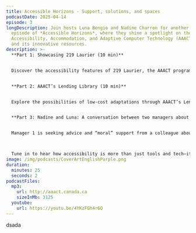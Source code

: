```yaml
---
title: Accessible Horizons - Support, solutions, and spaces
podcastDate: 2025-04-14
episode: 3
longDescription: Join hosts Luna Bengio and Nadine Charron for another engaging
  episode of *Accessible Horizons*, where they shine a spotlight on the
  Accessibility, Accommodation, and Adaptive Computer Technology (AAACT) program
  and its innovative resources.
description: >-
  **Part 1: Showcasing 219 Laurier (10 min)**


  Discover the accessibility features of 219 Laurier, the AAACT program’s showcase space. In this episode, Luna and Nadine explore the design of the training room—an inclusive environment equipped with adaptive furniture, accessible technology, and thoughtful design elements that remove barriers and foster collaboration for all employees.


  **Part 2: AAACT’s Lending Library (10 min)**


  Explore the possibilities of low-cost adaptations through AAACT’s Lending Library. Luna and Nadine introduce digital magnifiers. What types are there? What do they do? What barriers do they address? How do they work and many other practical tips.


  **Part 3: Nadine and Luna: A conversation between two managers about more complex accommodation situations (10 min)**


  Manager 1 is seeking advice and “moral” support from a colleague about an employee who has listed several barriers in their Passport. They don’t really understand the requests, they want to ask for medical notes, they want to involve LR. Manager 2 offers good advice.



  Tune in to hear how accessibility is more than just tools and tech—it’s about people, creativity, and rethinking how we support one another in the workplace.
image: /img/podcasts/CoverArtEnglishPurple.png
duration:
  minutes: 25
  seconds: 2
podcastFiles:
  mp3:
    url: http://aaact.canada.ca
    sizeInMb: 3125
  youtube:
    url: https://youtu.be/4YKzFGh4r6Q
---
```

dsada
